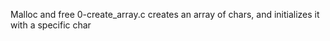 Malloc and free
0-create_array.c
creates an array of chars, and initializes it with a specific char
